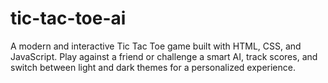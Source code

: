 # tic-tac-toe-ai
A modern and interactive Tic Tac Toe game built with HTML, CSS, and JavaScript. Play against a friend or challenge a smart AI, track scores, and switch between light and dark themes for a personalized experience.

